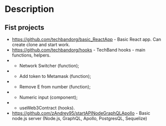 # Description

## Fist projects
- https://github.com/techbandorg/basic_ReactApp - Basic React app. Can create clone and start work.
- https://github.com/techbandorg/hooks - TechBand hooks - main functions, helpers.
- - Network Switcher (function);
- - Add token to Metamask (function);
- - Remove E from number (function);
- - Numeric input (component);
- - useWeb3Contract (hooks).
- https://github.com/zAndrey95/startAPINodeGraphQLApollo - Basic node.js server (Node.js, GraphQL, Apollo, PostgresQL, Sequelize)


